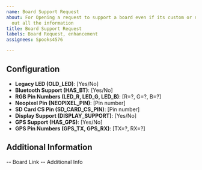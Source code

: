 ```yaml
---
name: Board Support Request
about: For Opening a request to support a board even if its custom or not please fill
  out all the information
title: Board Support Request
labels: Board Request, enhancement
assignees: Spooks4576

---
```


## Configuration

- **Legacy LED (OLD_LED)**: [Yes/No]
- **Bluetooth Support (HAS_BT)**: [Yes/No]
- **RGB Pin Numbers (LED_R, LED_G, LED_B)**: [R=?, G=?, B=?]
- **Neopixel Pin (NEOPIXEL_PIN)**: [Pin number]
- **SD Card CS Pin (SD_CARD_CS_PIN)**: [Pin number]
- **Display Support (DISPLAY_SUPPORT)**: [Yes/No]
- **GPS Support (HAS_GPS)**: [Yes/No]
- **GPS Pin Numbers (GPS_TX, GPS_RX)**: [TX=?, RX=?]

## Additional Information 

-- Board Link 
-- Additional Info
